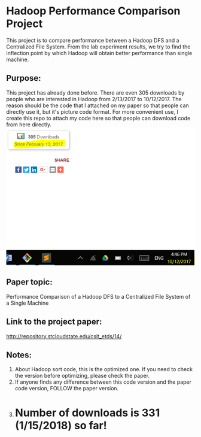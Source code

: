# Hadoop Performance Comparison Project
This project is to compare performance between a Hadoop DFS and a Centralized File System. From the lab experiment results, we try to find the inflection point by which Hadoop will obtain better performance than single machine. 

Purpose:
--------
This project has already done before. There are even 305 downloads by people who are interested in Hadoop from 2/13/2017 to 10/12/2017. The reason should be the code that I attached on my paper so that people can directly use it, but it's picture code format. For more convenient use, I create this repo to attach my code here so that people can download code from here directly.  
![alt text](https://github.com/mndarren/Hadoop-Performance-Comparison-Project/blob/master/CreateData/download.PNG)

Paper topic:
------------
Performance Comparison of a Hadoop DFS to a Centralized File System of a Single Machine

Link to the project paper:
--------------------------
http://repository.stcloudstate.edu/csit_etds/14/

Notes:
------
   1) About Hadoop sort code, this is the optimized one. If you need to check the version before optimizing, please check the paper.
   2) If anyone finds any difference between this code version and the paper code version, FOLLOW the paper version.
   3) # Number of downloads is 331 (1/15/2018) so far!